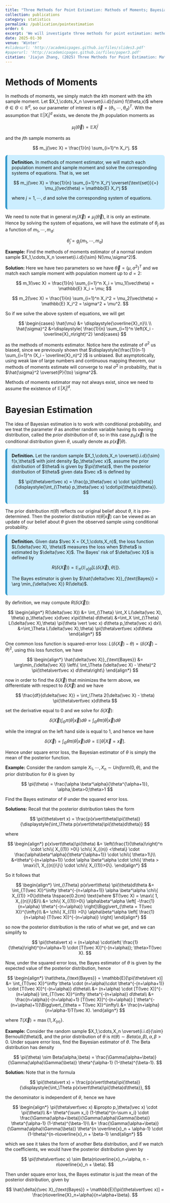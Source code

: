 ```yaml
---
title: "Three Methods for Point Estimation: Mathods of Moments; Bayesian Estimation and MLE"
collection: publications
category: statistics
permalink: /publication/pointestimation
order: 6
excerpt: 'We will investigate three methods for point estimation: methods of moments, Bayesian estimation, MLE'
date: 2025-01-30
venue: 'Winter'
#slidesurl: 'http://academicpages.github.io/files/slides3.pdf'
#paperurl: 'http://academicpages.github.io/files/paper3.pdf'
citation: 'Jiajun Zhang, (2025) Three Methods for Point Estimation: Mathods of Moments; Bayesian Estimation and MLE'
---
```




# Methods of Moments

In methods of moments, we simply match the $k$th moment with the $k$th sample moment. Let $X_1,\cdots,X_n \overset{i.i.d}{\sim} f(\theta,x)$ where $\theta \in \Theta \subset \mathbb{R}^d$, so our parameter of interest is $\vec\theta = (\theta_1,\cdots,\theta_d)^T$. With the assumption that $\mathbb{E}\vert X_i\vert^d$ exists, we denote the $j$th population moments as

$$
\mu_j(\vec\theta) = \mathbb{E} X_i^j
$$

and the $j$th sample moments as

$$
m_j(\vec X) = \frac{1}{n} \sum_{i=1}^n X_i^j.
$$


<div style="background-color: #cceeff; padding: 1em; border-left: 6px solid #3399cc; border-radius: 8px; margin: 1em 0;">
  <strong>Definition.</strong> In methods of moment estimator, we will match each population moment and sample moment and solve the corresponding systems of equations. That is, we set
  
$$
m_j(\vec X) = \frac{1}{n} \sum_{i=1}^n X_i^j \overset{\text{set}}{=} \mu_j(\vec\theta) = \mathbb{E} X_i^j
$$

where $j=1,\cdots,d$ and solve the corresponding system of equations.
</div>



We need to note that in general $m_j(\vec X) \neq \mu_j(\vec\theta)$, it is only an estimate. Hence by solving the system of equations, we will have the estimate of $\theta_j$ as a function of $m_1,\cdots,m_d$:

$$
\hat{\theta}_j = g_j(m_1,\cdots,m_d)
$$


**Example:** Find the methods of moments estimator of a normal random sample $X_1,\cdots,X_n \overset{i.i.d}{\sim} N(\mu,\sigma^2)$.

**Solution:** Here we have two parameters so we have $\vec\theta = (\mu,\sigma^2)^T$ and we match each sample moment with population moment up to $d=2$:

$$
m_1(\vec X) = \frac{1}{n} \sum_{i=1}^n X_i = \mu_1(\vec\theta) = \mathbb{E} X_i = \mu;
$$

$$
m_2(\vec X) = \frac{1}{n} \sum_{i=1}^n X_i^2 = \mu_2(\vec\theta) = \mathbb{E} X_i^2 = \sigma^2 + \mu^2.
$$

So if we solve the above system of equations, we will get

$$
\begin{cases} 
\hat{\mu} &= \displaystyle{\overline{X}_n}\\
\\
\hat{\sigma}^2 &=\displaystyle{ \frac{1}{n} \sum_{i=1}^n \left(X_i - \overline{X}_n\right)^2}
\end{cases}
$$

as the methods of moments estimator. Notice here the estimate of $\sigma^2$ us biased, since we previously shown that $\displaystyle{\frac{1}{n-1} \sum_{i=1}^n (X_i - \overline{X}_n)^2 }$ is unbiased. But asymptotically, using weak law of large numbers and continuous mapping theorem, our methods of moments estimate will converge to real $\sigma^2$ in probability, that is $\hat{\sigma}^2 \overset{P}{\to} \sigma^2$.

Methods of moments estimator may not always exist, since we need to assume the existence of $\mathbb{E}\vert X_i\vert^d$.


# Bayesian Estimation


The idea of Bayesian estimation is to work with conditional probability, and we treat the parameter $\theta$ as another random variable having its owning distribution, called the *prior distribution* of $\theta$, so in this case $p_\theta(\vec x)$ is the conditional distribution given $\theta$, usually denote as $p(\vec x \vert \theta)$.


<div style="background-color: #cceeff; padding: 1em; border-left: 6px solid #3399cc; border-radius: 8px; margin: 1em 0;">
  <strong>Definition.</strong> Let the random sample $X_1,\cdots,X_n \overset{i.i.d}{\sim} f(x,\theta)$ with joint density $p_\theta(\vec x)$, assume the prior distribution of $\theta$ is given by $\pi(\theta)$, then the posterior distribution of $\theta$ given data $\vec x$ is defined by
  
$$
\pi(\theta\vert\vec x) = \frac{p_\theta(\vec x) \cdot \pi(\theta)}{\displaystyle{\int_{\Theta} p_\theta(\vec x) \cdot\pi(\theta)d\theta}}.
$$
</div>



The prior distribution $\pi(\theta)$ reflects our original belief about $\theta$, it is pre-determined. Then the posterior distribution $\pi(\theta\vert\vec x)$ can be viewed as an update of our belief about $\theta$ given the observed sample using conditional probability.


<div style="background-color: #cceeff; padding: 1em; border-left: 6px solid #3399cc; border-radius: 8px; margin: 1em 0;">
  <strong>Definition.</strong> Given data $\vec X = (X_1,\cdots,X_n)$, the loss function $L(\delta(\vec X), \theta)$ measures the loss when $\theta$ is estimated by $\delta(\vec X)$. The Bayes' risk of $\delta(\vec X)$ is defined by
  
$$
R(\delta(\vec X)) = \mathbb{E}_{\pi} \{ \mathbb{E}_{x\vert\theta} [L(\delta(\vec X),\theta)]\}.
$$

The Bayes estimator is given by $\hat{\delta(\vec X)}_{\text{Bayes}} = \arg \min_{\delta(\vec X)} R(\delta)$.
</div>




By definition, we may compute $R(\delta(\vec X))$:

$$
\begin{align*}
R(\delta(\vec X)) &= \int_{\Theta} \int_X L(\delta(\vec X), \theta) p_\theta(\vec x)d\vec x\pi(\theta) d\theta\\
&=\int_X \int_{\Theta} L(\delta(\vec X),\theta) \pi(\theta \vert \vec x) d\theta p_\theta(\vec x) dx\\
&=\int_\Theta L(\delta(\vec X),\theta) \pi(\theta\vert\vec x)d\theta
\end{align*}
$$


One common loss function is squared-error loss: $L(\delta(\vec X) - \theta) = (\delta(\vec X) - \theta)^2$, using this loss function, we have

$$
\begin{align*}
\hat{\delta(\vec X)}_{\text{Bayes}} &= \arg\min_{\delta(\vec X)} \left\{ \int_\Theta (\delta(\vec X) - \theta)^2 \pi(\theta\vert\vec x) d\theta\right\}
\end{align*}
$$

now in order to find the $\delta(\vec X)$ that minimizes the term above, we differentiate with respect to $\delta(\vec X)$ and we have

$$
\frac{df}{d\delta(\vec X)} =  \int_\Theta 2(\delta(\vec X) - \theta) \pi(\theta\vert\vec x)d\theta
$$


set the derivative equal to $0$ and we solve for $\delta(\vec X)$:

$$
\delta(\vec X)\int_\Theta \pi(\theta\vert\vec x)d\theta = \int_\Theta \theta \pi(\theta\vert\vec x)d\theta
$$

while the integral on the left hand side is equal to $1$, and hence we have

$$
\delta(\vec X) = \int_\Theta \theta \pi(\theta\vert\vec x) d\theta = \mathbb{E}[\theta\vert\vec X = \vec x].
$$


Hence under square error loss, the Bayesian estimator of $\theta$ is simply the mean of the posterior function.

**Example:** Consider the random sample $X_1,\cdots,X_n \sim Uniform(0,\theta)$, and the prior distribution for $\theta$ is given by

$$
\pi(\theta) = \frac{\alpha \beta^\alpha}{\theta^{\alpha+1}}, \alpha,\beta>0;\theta>1
$$

Find the Bayes estimator of $\theta$ under the squared error loss.

**Solutions:** Recall that the posterior distribution takes the form

$$
\pi(\theta\vert x) = \frac{p(x\vert\theta)\pi(\theta)}{\displaystyle{\int_\Theta p(x\vert\theta)\pi(\theta)d\theta}}
$$

where

$$
\begin{align*}
p(x\vert\theta)\pi(\theta) &= \left(\frac{1}{\theta}\right)^n \cdot \chi\{ X_{(1)} >0\} \chi\{ X_{(n)} <\theta\} \cdot \frac{\alpha\beta^\alpha}{\theta^{\alpha+1}} \cdot \chi\{ \theta>1\}\\
&=\theta^{-(n+\alpha+1)} \cdot \alpha \beta^\alpha \cdot \chi\{ \theta > \max\{1, X_{(n)}\}\} \cdot \chi\{ X_{(1)}>0\}.
\end{align*}
$$

So it follows that 

$$
\begin{align*}
\int_{\Theta} p(x\vert\theta) \pi(\theta)d\theta &= \int_{T(\vec X)}^\infty \theta^{-(n+\alpha+1)} \alpha \beta^\alpha \chi\{ X_{(1)} >0\}d\theta \hspace{0.2cm} \text{where $T(\vec X) = \max\{ 1, X_{(n)}\}$}\\
&= \chi\{ X_{(1)}>0\} \alpha\beta^\alpha \left[ -\frac{1}{n+\alpha} \theta^{-(n+\alpha)} \right]\Bigg\vert_{\theta = T(\vec X)}^{\infty}\\
&= \chi\{ X_{(1)} >0\} \alpha\beta^\alpha \left[ \frac{1}{n+\alpha} (T(\vec X))^{-(n+\alpha)} \right]
\end{align*}
$$

so now the posterior distribution is the ratio of what we get, and we can simplify to

$$
\pi(\theta\vert x) = (n+\alpha) \cdot\left( \frac{1}{\theta}\right)^{n+\alpha+1} \cdot [T(\vec X)]^{-(n+\alpha)}; \theta>T(\vec X).
$$

Now, under the squared error loss, the Bayes estimator of $\theta$ is given by the expected value of the posterior distribution, hence

$$
\begin{align*}
\hat\theta_{\text{Bayes}} = \mathbb{E}[\pi(\theta\vert x)] &= \int_{T(\vec X)}^\infty \theta \cdot (n+\alpha)\cdot \theta^{-(n+\alpha+1)} \cdot [T(\vec X)]^{-(n+\alpha)} d\theta\\
&= (n+\alpha) \cdot [T(\vec X)]^{-(n+\alpha)} \int_{T(\vec X)}^\infty \theta^{-(n+\alpha)} d\theta\\
&= \frac{n+\alpha}{-(n+\alpha)+1} [T(\vec X)]^{-(n+\alpha)} [ \theta^{-(n+\alpha)+1}]\Bigg\vert_{\theta = T(\vec X)}^\infty\\
&= \frac{n+\alpha}{n+\alpha-1}T(\vec X).
\end{align*}
$$

where $T(\vec X) = \max\{ 1, X_{(n)}\}$.

**Example:** Consider the random sample $X_1,\cdots,X_n \overset{i.i.d}{\sim} Bernoulli(\theta)$, and the prior distribution of $\theta$ is $\pi(\theta) \sim Beta(\alpha,\beta), \alpha,\beta>0$. Under square error loss, find the Bayesian estimator of $\theta$. The Beta distribution has density

$$
\pi(\theta) \sim Beta(\alpha,\beta) = \frac{\Gamma(\alpha+\beta)}{\Gamma(\alpha)\Gamma(\beta)} \theta^{\alpha-1} (1-\theta)^{\beta-1}.
$$


**Solution:** Note that in the formula

$$
\pi(\theta\vert x) = \frac{p(x\vert\theta)\pi(\theta)}{\displaystyle{\int_\Theta p(x\vert\theta)\pi(\theta)d\theta}},
$$

the denominator is independent of $\theta$, hence we have

$$
\begin{align*}
\pi(\theta\vert\vec x) &\propto p_\theta(\vec x) \cdot \pi(\theta)\\
&= \theta^{\sum x_i} (1-\theta)^{n-\sum x_i} \cdot \frac{\Gamma(\alpha+\beta)}{\Gamma(\alpha)\Gamma(\beta)} \theta^{\alpha-1} (1-\theta)^{\beta-1}\\
&= \frac{\Gamma(\alpha+\beta)}{\Gamma(\alpha)\Gamma(\beta)} \theta^{n \overline{x}_n + \alpha-1} \cdot (1-\theta)^{n-n\overline{x}_n + \beta-1}
\end{align*}
$$


which we see it takes the form of another Beta distribution, and if we match the coefficients, we would have the posterior distribution given by

$$
\pi(\theta\vert\vec x) \sim Beta(n\overline{x}_n+\alpha, n - n\overline{x}_n + \beta).
$$

Then under square error loss, the Bayes estimator is just the mean of the posterior distribution, given by

$$
\hat{\delta}(\vec X)_{\text{Bayes}} = \mathbb{E}[\pi(\theta\vert\vec x)] = \frac{n\overline{X}_n+\alpha}{n+\alpha+\beta}.
$$
























